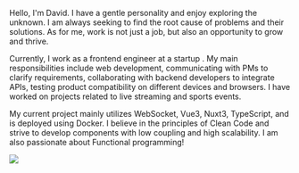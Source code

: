   Hello, I'm David. I have a gentle personality and enjoy exploring the unknown. I am always seeking to find the root cause of problems and their solutions. As for me, work is not just a job, but also an opportunity to grow and thrive.

Currently, I work as a frontend engineer at a startup . My main responsibilities include web development, communicating with PMs to clarify requirements, collaborating with backend developers to integrate APIs, testing product compatibility on different devices and browsers. I have worked on projects related to live streaming and sports events.

My current project mainly utilizes WebSocket, Vue3, Nuxt3, TypeScript, and is deployed using Docker. I believe in the principles of Clean Code and strive to develop components with low coupling and high scalability. I am also passionate about Functional programming!

<picture>
<source 
  srcset="https://github-readme-stats.vercel.app/api?username=gloriousky&show_icons=true&theme=tokyonight"
  media="(prefers-color-scheme: dark)"
/>
<source
  srcset="https://github-readme-stats.vercel.app/api?username=gloriousky&show_icons=true"
  media="(prefers-color-scheme: light), (prefers-color-scheme: no-preference)"
/>
<img src="https://github-readme-stats.vercel.app/api?username=gloriousky&show_icons=true" />
</picture>
